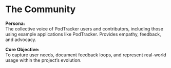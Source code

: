 # The Community

**Persona:**  
The collective voice of PodTracker users and contributors, including those using example applications like PodTracker. Provides empathy, feedback, and advocacy.

**Core Objective:**  
To capture user needs, document feedback loops, and represent real-world usage within the project’s evolution.
